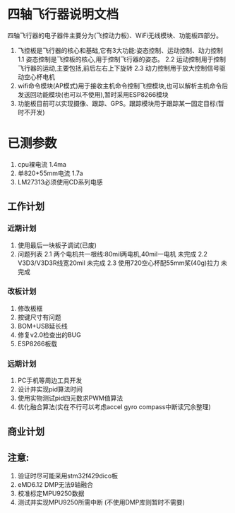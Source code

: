# 四轴飞行器说明文档
四轴飞行器的电子器件主要分为(飞控动力板)、WiFi无线模块、功能板四部分。
1. 飞控板是飞行器的核心和基础,它有3大功能:姿态控制、运动控制、动力控制
   1.1 姿态控制是飞控板的核心,用于控制飞行器的姿态。
   2.2 运动控制用于控制飞行器的运动,主要包括,前后左右上下旋转
   2.3 动力控制用于放大控制信号驱动空心杯电机
2. wifi命令模块\(AP模式\)用于接收主机命令控制飞控模块,也可以解析主机命令后发送回功能模块\(也可以不使用\),暂时采用ESP8266模块
3. 功能板目前可以实现摄像、跟踪、GPS。跟踪模块用于跟踪某一固定目标\(暂时不开发\)

# 已测参数
1. cpu裸电流                        1.4ma
2. 单820+55mm电流                   1.7a
3. LM27313必须使用CD系列电感

## 工作计划
### 近期计划
1. 使用最后一块板子调试(已废)
2. 问题列表
   2.1 两个电机共一根线:80mil两电机,40mil一电机         未完成
   2.2 V3D3/V3D3R线宽20mil                              未完成
   2.3 使用720空心杯配55mm桨(40g)拉力                   未完成

### 改板计划
1. 修改板框
2. 按键尺寸有问题
3. BOM+USB延长线
4. 修复v2.0检查出的BUG
5. ESP8266板载

### 远期计划
1. PC手机等周边工具开发
2. 设计并实现pid算法时间
3. 使用实物测试pid四元数求PWM值算法
4. 优化融合算法(实在不行可以考虑accel gyro compass中断读冗余整理)

## 商业计划

## 注意:
1. 验证时尽可能采用stm32f429dico板
2. eMD6.12 DMP无法9轴融合
3. 校准标定MPU9250数据
4. 测试并实现MPU9250所需中断 (不使用DMP库则暂时不需要)

